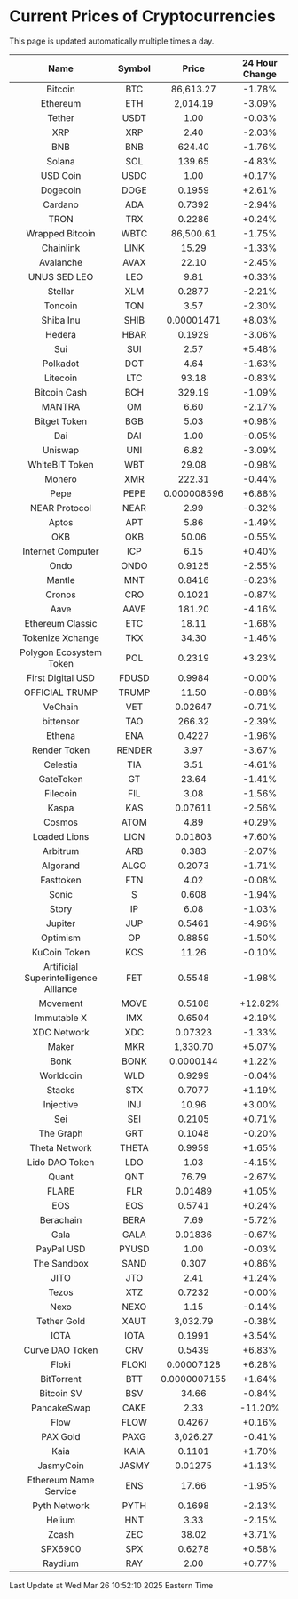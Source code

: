 # Current Prices of Cryptocurrencies
This page is updated automatically multiple times a day.

| Name | Symbol | Price | 24 Hour Change |
| :---: |:---:| :---: | :---: |
| Bitcoin | BTC | 86,613.27 | -1.78% |
| Ethereum | ETH | 2,014.19 | -3.09% |
| Tether | USDT | 1.00 | -0.03% |
| XRP | XRP | 2.40 | -2.03% |
| BNB | BNB | 624.40 | -1.76% |
| Solana | SOL | 139.65 | -4.83% |
| USD Coin | USDC | 1.00 | +0.17% |
| Dogecoin | DOGE | 0.1959 | +2.61% |
| Cardano | ADA | 0.7392 | -2.94% |
| TRON | TRX | 0.2286 | +0.24% |
| Wrapped Bitcoin | WBTC | 86,500.61 | -1.75% |
| Chainlink | LINK | 15.29 | -1.33% |
| Avalanche | AVAX | 22.10 | -2.45% |
| UNUS SED LEO | LEO | 9.81 | +0.33% |
| Stellar | XLM | 0.2877 | -2.21% |
| Toncoin | TON | 3.57 | -2.30% |
| Shiba Inu | SHIB | 0.00001471 | +8.03% |
| Hedera | HBAR | 0.1929 | -3.06% |
| Sui | SUI | 2.57 | +5.48% |
| Polkadot | DOT | 4.64 | -1.63% |
| Litecoin | LTC | 93.18 | -0.83% |
| Bitcoin Cash | BCH | 329.19 | -1.09% |
| MANTRA | OM | 6.60 | -2.17% |
| Bitget Token | BGB | 5.03 | +0.98% |
| Dai | DAI | 1.00 | -0.05% |
| Uniswap | UNI | 6.82 | -3.09% |
| WhiteBIT Token | WBT | 29.08 | -0.98% |
| Monero | XMR | 222.31 | -0.44% |
| Pepe | PEPE | 0.000008596 | +6.88% |
| NEAR Protocol | NEAR | 2.99 | -0.32% |
| Aptos | APT | 5.86 | -1.49% |
| OKB | OKB | 50.06 | -0.55% |
| Internet Computer | ICP | 6.15 | +0.40% |
| Ondo | ONDO | 0.9125 | -2.55% |
| Mantle | MNT | 0.8416 | -0.23% |
| Cronos | CRO | 0.1021 | -0.87% |
| Aave | AAVE | 181.20 | -4.16% |
| Ethereum Classic | ETC | 18.11 | -1.68% |
| Tokenize Xchange | TKX | 34.30 | -1.46% |
| Polygon Ecosystem Token | POL | 0.2319 | +3.23% |
| First Digital USD | FDUSD | 0.9984 | -0.00% |
| OFFICIAL TRUMP | TRUMP | 11.50 | -0.88% |
| VeChain | VET | 0.02647 | -0.71% |
| bittensor | TAO | 266.32 | -2.39% |
| Ethena | ENA | 0.4227 | -1.96% |
| Render Token | RENDER | 3.97 | -3.67% |
| Celestia | TIA | 3.51 | -4.61% |
| GateToken | GT | 23.64 | -1.41% |
| Filecoin | FIL | 3.08 | -1.56% |
| Kaspa | KAS | 0.07611 | -2.56% |
| Cosmos | ATOM | 4.89 | +0.29% |
| Loaded Lions | LION | 0.01803 | +7.60% |
| Arbitrum | ARB | 0.383 | -2.07% |
| Algorand | ALGO | 0.2073 | -1.71% |
| Fasttoken | FTN | 4.02 | -0.08% |
| Sonic | S | 0.608 | -1.94% |
| Story | IP | 6.08 | -1.03% |
| Jupiter | JUP | 0.5461 | -4.96% |
| Optimism | OP | 0.8859 | -1.50% |
| KuCoin Token | KCS | 11.26 | -0.10% |
| Artificial Superintelligence Alliance | FET | 0.5548 | -1.98% |
| Movement | MOVE | 0.5108 | +12.82% |
| Immutable X | IMX | 0.6504 | +2.19% |
| XDC Network | XDC | 0.07323 | -1.33% |
| Maker | MKR | 1,330.70 | +5.07% |
| Bonk | BONK | 0.0000144 | +1.22% |
| Worldcoin | WLD | 0.9299 | -0.04% |
| Stacks | STX | 0.7077 | +1.19% |
| Injective | INJ | 10.96 | +3.00% |
| Sei | SEI | 0.2105 | +0.71% |
| The Graph | GRT | 0.1048 | -0.20% |
| Theta Network | THETA | 0.9959 | +1.65% |
| Lido DAO Token | LDO | 1.03 | -4.15% |
| Quant | QNT | 76.79 | -2.67% |
| FLARE | FLR | 0.01489 | +1.05% |
| EOS | EOS | 0.5741 | +0.24% |
| Berachain | BERA | 7.69 | -5.72% |
| Gala | GALA | 0.01836 | -0.67% |
| PayPal USD | PYUSD | 1.00 | -0.03% |
| The Sandbox | SAND | 0.307 | +0.86% |
| JITO | JTO | 2.41 | +1.24% |
| Tezos | XTZ | 0.7232 | -0.00% |
| Nexo | NEXO | 1.15 | -0.14% |
| Tether Gold | XAUT | 3,032.79 | -0.38% |
| IOTA | IOTA | 0.1991 | +3.54% |
| Curve DAO Token | CRV | 0.5439 | +6.83% |
| Floki | FLOKI | 0.00007128 | +6.28% |
| BitTorrent | BTT | 0.0000007155 | +1.64% |
| Bitcoin SV | BSV | 34.66 | -0.84% |
| PancakeSwap | CAKE | 2.33 | -11.20% |
| Flow | FLOW | 0.4267 | +0.16% |
| PAX Gold | PAXG | 3,026.27 | -0.41% |
| Kaia | KAIA | 0.1101 | +1.70% |
| JasmyCoin | JASMY | 0.01275 | +1.13% |
| Ethereum Name Service | ENS | 17.66 | -1.95% |
| Pyth Network | PYTH | 0.1698 | -2.13% |
| Helium | HNT | 3.33 | -2.15% |
| Zcash | ZEC | 38.02 | +3.71% |
| SPX6900 | SPX | 0.6278 | +0.58% |
| Raydium | RAY | 2.00 | +0.77% |

Last Update at Wed Mar 26 10:52:10 2025 Eastern Time